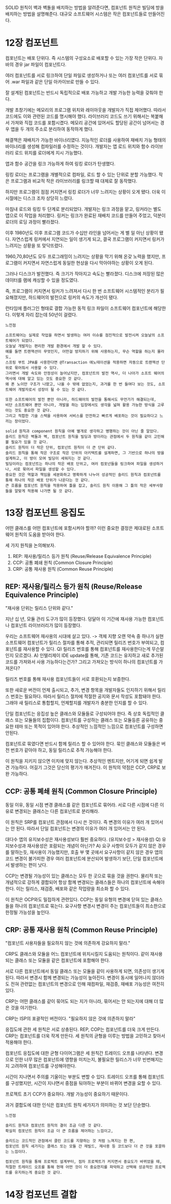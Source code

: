 SOLID 원칙이 벽과 벽돌을 배치하는 방법을 알려준다면,
컴포넌트 원칙은 빌딩에 방을 배치하는 방법을 설명해준다.
대규모 소프트웨어 시스템은 작은 컴포넌트들로 만들어진다.

# 12장 컴포넌트
컴포넌트는 배포 단위다.
즉 시스템의 구성요소로 배포할 수 있는 가장 작은 단위다.
자바의 경우 jar 파일이 컴포넌트다.

여러 컴포넌트를 서로 링크하여 단일 파일로 생성하거나 
또는 여러 컴포넌트를 서로 묶어 .war 파일과 같은 단일 아카이브로 만들 수 있다.

잘 설계된 컴포넌트는 반드시 독립적으로 배포 가능하고 개발 가능한 능력을 갖춰야 한다.

개발 초창기에는 메모리의 프로그램 위치와 레이아웃을 개발자가 직접 제어했다.
따라서 코드에도 이와 관련된 코드를 명시해야 했다.
라이브러리 코드도 쓰기 위해서는 복붙해서 가져와 직접 코드를 포함시켰다.
메모리 공간에 있어서도 할당된 공간이 넘어서는 경우 앱을 두 개의 주소로 분리하여 동작하게 했다.

해결책은 재배치가 가능한 바이너리였다.
지능적인 로더를 사용하여 재배치 가능 형태의 바이너리를 생성해 컴파일러를 수정하는 것이다.
개발자는 앱 로드 위치와 함수 라이브러리 로드 위치를 로더에게 지시 가능했다.

앱과 함수 공간을 링크 가능하게 하여 링킹 로더가 탄생했다.

링킹 로더는 프로그램을 개별적으로 컴파일, 로드 할 수 있는 단위로 분할 가능했다.
작은 프로그램과 비교적 작은 라이브러리를 링크할 때 대체로 잘 동작했다.

하지만 프로그램이 점점 커지면서 링킹 로더가 너무 느려지는 상황이 오게 됐다.
더욱 이 시절에는 디스크 조차 상당히 느렸다.

마침내 로드와 링킹 두 단계로 분리되었다.
개발자는 링크 과정을 맡고, 링커라는 별도 앱으로 이 작업을 처리했다.
링커는 링크가 완료된 재배치 코드를 만들어 주었고, 덕분이 로더의 로딩 과정이 빨라졌다.

이후 1980년도 이후 프로그램 코드가 수십만 라인을 넘어서는 게 별 일 아닌 상황이 됐다.
자연스럽게 링커에서 지연되는 일이 생기게 되고, 결국 프로그램이 커지면서 링커가 느려지는 상황을 또 맞닥뜨렸다.

1960,70,80년도 모두 프로그래밍이 느려지는 상황을 막기 위해 온갖 노력을 했지만, 
프로그램이 커지면서 자연스럽게 동일한 현상을 다시 막아야하는 상황이 오게 된다.

그러나 디스크가 발전했다. 즉 크기가 작아지고 속도는 빨라졌다.
디스크에 저장된 많은 데이터를 램에 캐싱할 수 있을 정도였다.

즉, 프로그램이 커지면서 링커가 느려져서 다시 한 번 소프트웨어 시스템적인 분리가 필요해졌지만,
하드웨어의 발전으로 링커의 속도가 개선이 됐다.

런타임에 플러그인 형태로 결합 가능한 동적 링크 파일이 소프트웨어 컴포넌트에 해당한다.
이렇게 자리 잡는데 50년이 걸렸다. 


```text
느낀점 

소프트웨어는 실제로 작업을 하면서 발생하는 여러 이슈를 점진적으로 발전시켜 오늘날의 소프트웨어가 되었다.
오늘날 개발자는 편리한 개발 환경에서 개발 할 수 있다.
예를 들면 트랜잭션이 무엇인지, 어떤걸 방지하기 위해 사용하는지, 무슨 역할을 하는지 몰라도,
스프링 부트 JPA를 사용한다면 @Transaction 애노테이션을 적용하면 자동으로 트랜잭션 단위로 묶어줘서 사용할 수 있다.
그러면서 개발 속도와 안정성이 늘어났지만, 컴포넌트의 발전 역사, 더 나아가 소프트 웨어의 역사에 대해 알고 있는 것도 중요한 것 같다.
왜 폰 노이만 구조가 나왔고, 나올 수 밖에 없었는지, 과거를 한 번 들여다 보는 것도, 소프트웨어 개발자로서 성장이 될 수 있는 것 같다.
 
또한 소프트웨어의 발전 뿐만 아니라, 하드웨어의 발전을 통해서도 무언가가 해결되는데,
비단 소프트웨어 뿐만 아니라, 개발을 하는 입장에서도 생각을 넓혀 활용 가능한 방식을 고루 아는 것도 중요한 것 같다.
그리고 적합한 기술 스택을 사용하여 서비스를 안전하고 빠르게 배포하는 것이 필요하다고 느끼는 장이었다.

solid 원칙과 component 원칙을 아예 별개로 생각하고 병행하는 것이 아닌 줄 알았다.
솔리드 원칙은 벽돌과 벽, 컴포넌트 원칙을 빌딩과 방이라는 관점에서 두 원칙을 같이 고민해볼 필요가 있을 것 같다.
솔리드 원칙이 더 작은 단위, 컴포넌트 원칙이 더 큰 단위 같다.
솔리드 원칙을 통해 작은 구조로 작은 단위의 아키텍트를 설계하면, 그 기반으로 하나의 방을 설계하고, 이 방이 모여 빌딩이 세워지는 것 같다.
빌딩이라는 컴포넌트는 하나의 작은 배포 단위고, 여러 컴포넌들을 링크하여 파일을 생성하거나, 서로 묶어서 파일을 생성할 수 있다.
중요한 것은 역할과 책임을 세분화하고 명확하게 나누어 성공적인 솔리드 원칙과 컴포넌트를 통해 하나의 작은 배포 단위가 나온다는 것 같다.
큰 흐름을 컴포넌트 원칙을 적용하여 틀을 잡고, 솔리드 원칙 이용해 그 틀의 작은 세부사항들을 알맞게 적용해 나가면 될 것 같다.
```

# 13장 컴포넌트 응집도
어떤 클래스를 어떤 컴포넌트에 포함시켜야 할까?
이런 중요한 결정은 제대로된 소프트웨어 원칙의 도움을 받아야 한다.

세 가지 원칙을 논의해보자.
1. REP: 재사용/릴리스 등가 원칙 (Reuse/Release Equivalence Principle)
2. CCP: 공통 폐쇄 원칙 (Common Closure Principle)
3. CRP: 공통 재사용 원칙 (Common Reuse Principle)

## REP: 재사용/릴리스 등가 원칙 (Reuse/Release Equivalence Principle)
"재사용 단위는 릴리스 단위와 같다."

지난 십 년, 모듈 관리 도구가 많이 등장했다.
덩달아 이 기간에 재사용 가능한 컴포넌트나 컴포넌트 라이브러리가 많이 등장했다. 

우리는 소프트웨어 재사용의 시대에 살고 있다. -> 객체 지향 오랜 약속 중 하나가 실현
소프트웨어 컴포넌트가 릴리스 절차를 통해 추적, 관리되면 릴리즈 번호가 부여되고, 컴포넌트를 재사용할 수 있다.
Q) 릴리즈 번호를 통해 컴포넌트를 재사용한다는게 무슨말인지 모르겠다.
A) 인텔리제이 IDE update를 통해, 기존 코드는 유지하고 새로 추가된 코드를 가져와서 사용 가능하다는건가? 그리고 가져오는 방식이 하나의 컴포넌트를 가져온다?

릴리즈 번호를 통해 재사용 컴포넌트들이 서로 호환되는지 보증한다.

또한 새로운 버전이 언제 출시되고, 추가, 변경 항목을 개발자들도 인지하기 위해서 릴리스 번호는 필요하다.
따라서 릴리스 절차에 적절한 공지와 문서 작성도 포함돼야 한다.
그래야 새 릴리스로 통합할지, 언제할지를 개발자가 충분한 인지를 할 수 있다.

단일 컴포넌트는 응집성 높은 클래스와 모듈들로 구성되어야 한다.
즉 상호 독립적인 클래스 또는 모듈들의 집합이다. 
컴포넌트를 구성하는 클래스 또는 모듈등른 공유하는 중요한 테마 또는 목적이 있어야 한다.
추상적인 느낌적인 느낌으로 컴포넌트를 구성하면 안된다.

컴포넌트로 묶였다면 반드시 함께 릴리스 할 수 있어야 한다.
묶인 클래스와 모듈들은 버전 번호가 같아야 하고, 동일 릴리스로 추적 가능해야 한다.

이 원칙을 지키지 않으면 이치에 맞지 않는다. 추상적인 멘트지만, 어기게 되면 쉽게 발견 가능하다. 어길기 그것은 당신의 평가가 매겨진다.
이 원칙의 약점은 CCP, CRP로 보완 가능하다.

## CCP: 공통 폐쇄 원칙 (Common Closure Principle)
동일 이유, 동일 시점 변경 클래스를 같은 컴포넌트로 묶어라.
서로 다른 시점에 다른 이유로 변경되는 클래스는 다른 컴포넌트로 분리해라.

이 원칙은 SRP를 컴포넌트 관점에서 다시 쓴 것이다.
즉 변경의 이유가 여러 개 있어서는 안 된다. 
따라서 단일 컴포넌트는 변경의 이유가 여러 개 있어서는 안 된다.

대다수 앱의 유지보수성은 재사용성보다 훨씬 중요하다. (유지보수성 > 재사용성)
Q) 유지보수성과 재사용성은 포람되는 개념이 아닌가? 
A) 요구 사항이 모두가 같지 않은 경우를 말하는듯, 재사용이 가능했지만, 호출 부 몇 곳에서 요구사항이 같지 않은 경우
앱의 코드 변경이 불가피한 경우 여러 컴포넌트에 분산되어 발생하기 보단, 단일 컴포넌트에서 발생하는 편이 낫다.

CCP는 변경될 가능성이 있는 클래스는 모두 한 곳으로 묶을 것을 권한다.
물리적 또는 개념적으로 강하게 결합되어 항상 함께 변경되는 클래스들은 하나의 컴포넌트에 속해야 한다.
이는 릴리스, 재검증, 배포와 같은 작업량을 최소화 할 수 있다.

이 원칙은 OCP와도 밀접하게 관련있다.
CCP는 동일 유형의 변경에 닫혀 있는 클래스들을 하나의 컴포넌트로 묶는다.
요구사항 변경시 변경이 주는 컴포넌트들이 최소한으로 한정될 가능성을 높인다.


## CRP: 공통 재사용 원칙 (Common Reuse Principle)
"컴포넌트 사용자들을 필요하지 않는 것에 의존하게 강요하지 말라."

CRP도 클래스와 모듈을 어느 컴포넌트에 위치시킬지 도움되는 원칙이다.
같이 재사용되는 클래스 또는 모듈을 같은 컴포넌트에 포함해야 한다.

서로 다른 컴포넌트에서 동일 클래스 또는 모듈을 같이 사용하게 되면, 의존성이 생기게 된다.
따라서 변경시 함께 변경되는 가능성이 높아진다.
변경이 동시에 일어나지 않더라도 전혀 관련없는 컴포넌트의 변경으로 인해 재컴파일, 재검증, 재배포 가능성은 여전히 있다.

CRP는 어떤 클래스를 같이 묶어도 되는 지가 아니라, 묶어서는 안 되는지에 대해 더 많은 것을 야기한다.

CRP는 ISP의 포괄적인 버전이다. "필요하지 않은 것에 의존하지 말라"

응집도에 관한 세 원칙은 서로 상충된다.
REP, COP는 컴포넌트를 더욱 크게 만든다.
CRP는 컴포넌트를 더욱 작게 만든다.
세 원칙의 균형을 이루는 방법을 고민하고 찾아서 적용해야 한다.

컴포넌트 응집도에 대한 균형 다이어그램은 세 원칙간 트레이드 오프를 나타낸다.
변경으로 인한 너무 많은 컴포넌트에 영향을 미치는지, 불필요한 릴리스가 너무 빈번해지는지 고려하여 
컴포넌트를 구성해야한다.

시간이 지나면서 주의를 기울이는 부분도 변할 수 있다.
트레이드 오프를 통해 컴포넌트를 구성했지만, 시간이 지나면서 중점을 둬야하는 부분이 바뀌어 변경을 요할 수 있다.

프로젝트 초기 CCP가 중요하다. 개발 가능성이 중요하기 때문이다.

과거 결합도에 대한 인식은 컴포넌트 원칙 세가지가 의미하는 것 보단 단순했다.

```text
느낀점

솔리드 원칙과 컴포넌트 원칙의 결이 조금 다른 것 같다.
확실히 컴포넌트 원칙이 조금 더 큰 흐름을 제어하는 느낌이고,

솔리드는 코드적인 관점에서 클린 코드를 지향하는 것 처럼 느껴지는 한 편,
컴포넌트 원칙 세가지는 클래스 또는 모듈 간 재빌드, 재사용 등 코드보다 더 큰 것을 포괄하는 느낌이다.

컴포넌트 원칙을 통해 프로젝트 설계부터, 점차 프로젝트가 커지면서 중요도가 바뀌었을 때,
적절한 트레이드 오프를 통해 현재 어떤 것이 더 중요한지를 파악하고 선택해 성공적인 프로젝트를 유지하는게 중요한 것 같다.
```


# 14장 컴포넌트 결합
